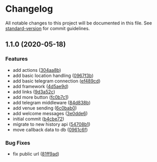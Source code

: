 # Changelog

All notable changes to this project will be documented in this file. See [standard-version](https://github.com/conventional-changelog/standard-version) for commit guidelines.

## 1.1.0 (2020-05-18)

### Features

- add actions ([304aa8b](https://github.com/trip-a-trip/view-telegram/commit/304aa8b8f97c7dfa8fb3dfe8c13657eee01a41b8))
- add basic location handling ([0967f3b](https://github.com/trip-a-trip/view-telegram/commit/0967f3bffeaa9666f8e65bd64291014443c399f9))
- add basic telegram connection ([ef489cd](https://github.com/trip-a-trip/view-telegram/commit/ef489cd229692b8d38447a81af2237eb00f3f6a8))
- add framework ([4d5ae9d](https://github.com/trip-a-trip/view-telegram/commit/4d5ae9d075c8be68c23ac7970f6b57d7f8721145))
- add links ([9d3a52c](https://github.com/trip-a-trip/view-telegram/commit/9d3a52cac4919b0c5f42749724dd0b4409928852))
- add more button ([fc0b7c1](https://github.com/trip-a-trip/view-telegram/commit/fc0b7c1f9073c6005b1e603284ae795dfeb6e32b))
- add telegram middleware ([84d838b](https://github.com/trip-a-trip/view-telegram/commit/84d838bc5e1e4e5fe992f7f0967aa0c70d732f2f))
- add venue sending ([6c0bab0](https://github.com/trip-a-trip/view-telegram/commit/6c0bab0d312373982f5d00f920b618599a6f236f))
- add welcome messages ([3e0dde6](https://github.com/trip-a-trip/view-telegram/commit/3e0dde6d5c06bfe14929c5022310b0fc18c42bf5))
- initial commit ([b4cbe72](https://github.com/trip-a-trip/view-telegram/commit/b4cbe7239a428f676c8e807c57dd2c0e7a8a01f3))
- migrate to new history api ([54708b1](https://github.com/trip-a-trip/view-telegram/commit/54708b159320b3ae794424027609f2c702a072d2))
- move callback data to db ([0961c6f](https://github.com/trip-a-trip/view-telegram/commit/0961c6f11cbb08bc27daa0a6dde1753e4272a7b1))

### Bug Fixes

- fix public url ([81ff9ad](https://github.com/trip-a-trip/view-telegram/commit/81ff9ad8cf66aa479adc5e3e7aa0b95ffa1da31b))
